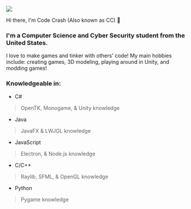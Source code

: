 <p align="left">
<img src="https://img.shields.io/badge/Build-Different%20-green">
</p>
Hi there, I'm Code Crash (Also known as CC) 👋

### I'm a Computer Science and Cyber Security student from the United States.


I love to make games and tinker with others' code! My main hobbies include: creating games, 3D modeling, playing around in Unity, and modding games!
<br>
### Knowledgeable in:
* C#
> OpenTK, Monogame, & Unity knowledge
* Java
> JavaFX & LWJGL knowledge
* JavaScript 
> Electron, & Node.js knowledge
* C/C++
> Raylib, SFML, & OpenGL knowledge
* Python
> Pygame knowledge

